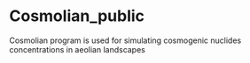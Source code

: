# Cosmolian_public
Cosmolian program is used for simulating cosmogenic nuclides concentrations in aeolian landscapes
